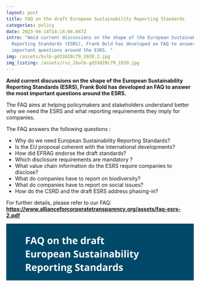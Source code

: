 ```yaml
---
layout: post
title: FAQ on the draft European Sustainability Reporting Standards
categories: policy
date: 2023-04-14T14:14:04.847Z
intro: "Amid current discussions on the shape of the European Sustainability
  Reporting Standards (ESRS), Frank Bold has developed an FAQ to answer the most
  important questions around the ESRS. "
img: /assets/bulb-gd33d28c79_1920.2.jpg
img_listing: /assets/rsz_1bulb-gd33d28c79_1920.jpg
---
```

**Amid current discussions on the shape of the European Sustainability Reporting Standards (ESRS), Frank Bold has developed an FAQ to answer the most important questions around the ESRS.** 

The FAQ aims at helping policymakers and stakeholders understand better why we need the ESRS and what reporting requirements they imply for companies.

The FAQ answers the following questions :

* Why do we need European Sustainability Reporting Standards? 
* Is the EU proposal coherent with the international developments?
* How did EFRAG endorse the draft standards?
* Which disclosure requirements are mandatory ? 
* What value chain information do the ESRS require companies to disclose?
* What do companies have to report on biodiversity?
* What do companies have to report on social issues?
* How do the CSRD and the draft ESRS address phasing-in?

For further details, please refer to our FAQ: **<https://www.allianceforcorporatetransparency.org/assets/faq-esrs-2.pdf>**

![](/assets/výstřižek8.png)